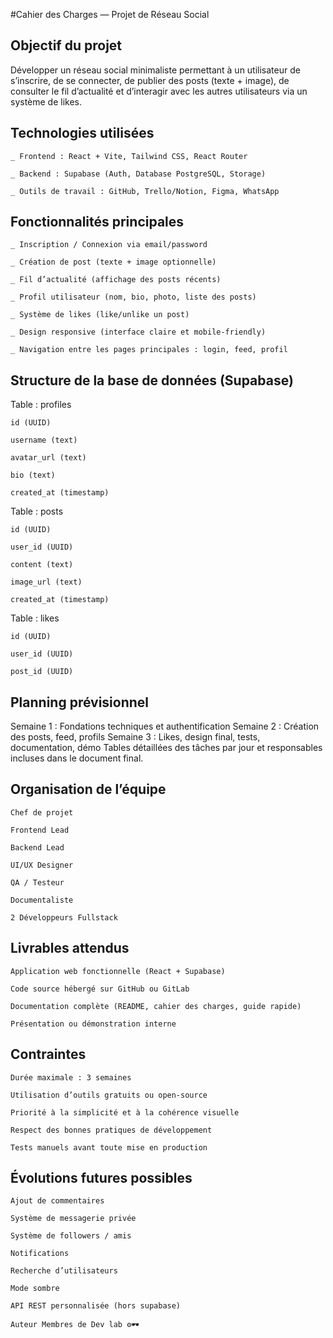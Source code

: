 #Cahier des Charges — Projet de Réseau Social

## Objectif du projet

Développer un réseau social minimaliste permettant à un utilisateur de s’inscrire, de se connecter, de publier des posts (texte + image), de consulter le fil d’actualité et d’interagir avec les autres utilisateurs via un système de likes.

## Technologies utilisées

    _ Frontend : React + Vite, Tailwind CSS, React Router

    _ Backend : Supabase (Auth, Database PostgreSQL, Storage)

    _ Outils de travail : GitHub, Trello/Notion, Figma, WhatsApp

## Fonctionnalités principales

    _ Inscription / Connexion via email/password

    _ Création de post (texte + image optionnelle)

    _ Fil d’actualité (affichage des posts récents)

    _ Profil utilisateur (nom, bio, photo, liste des posts)

    _ Système de likes (like/unlike un post)

    _ Design responsive (interface claire et mobile-friendly)

    _ Navigation entre les pages principales : login, feed, profil

## Structure de la base de données (Supabase)

Table : profiles

    id (UUID)

    username (text)

    avatar_url (text)

    bio (text)

    created_at (timestamp)

Table : posts

    id (UUID)

    user_id (UUID)

    content (text)

    image_url (text)

    created_at (timestamp)

Table : likes

    id (UUID)

    user_id (UUID)

    post_id (UUID)

## Planning prévisionnel

Semaine 1 : Fondations techniques et authentification Semaine 2 : Création des posts, feed, profils Semaine 3 : Likes, design final, tests, documentation, démo
Tables détaillées des tâches par jour et responsables incluses dans le document final.

## Organisation de l’équipe

    Chef de projet

    Frontend Lead

    Backend Lead

    UI/UX Designer

    QA / Testeur

    Documentaliste

    2 Développeurs Fullstack

## Livrables attendus

    Application web fonctionnelle (React + Supabase)

    Code source hébergé sur GitHub ou GitLab

    Documentation complète (README, cahier des charges, guide rapide)

    Présentation ou démonstration interne

## Contraintes

    Durée maximale : 3 semaines

    Utilisation d’outils gratuits ou open-source

    Priorité à la simplicité et à la cohérence visuelle

    Respect des bonnes pratiques de développement

    Tests manuels avant toute mise en production

## Évolutions futures possibles

    Ajout de commentaires

    Système de messagerie privée

    Système de followers / amis

    Notifications

    Recherche d’utilisateurs

    Mode sombre

    API REST personnalisée (hors supabase)

    Auteur Membres de Dev lab ⚙️🕶️
